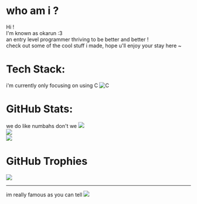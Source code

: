 #  who am i ?
Hi !<br>I'm known as okarun :3<br>an entry level programmer thriving to be better and better !<br>check out some of the cool stuff i made, hope u'll enjoy your stay here ~


#  Tech Stack:
i'm currently only focusing on using C
![C](https://img.shields.io/badge/c-%2300599C.svg?style=for-the-badge&logo=c&logoColor=white)

#  GitHub Stats:
we do like numbahs don't we
![](https://github-readme-stats.vercel.app/api?username=0k4run&theme=tokyonight&hide_border=false&include_all_commits=true&count_private=true)<br/>
![](https://github-readme-streak-stats.herokuapp.com/?user=0k4run&theme=tokyonight&hide_border=false)<br/>
![](https://github-readme-stats.vercel.app/api/top-langs/?username=0k4run&theme=tokyonight&hide_border=false&include_all_commits=true&count_private=true&layout=compact)

#  GitHub Trophies
![](https://github-profile-trophy.vercel.app/?username=0k4run&theme=discord&no-frame=false&no-bg=false&margin-w=4)

---
im really famous as you can tell
[![](https://visitcount.itsvg.in/api?id=0k4run&icon=2&color=1)](https://visitcount.itsvg.in)
